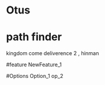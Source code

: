 # Otus

# path finder

kingdom come deliverence 2 , hinman

#feature
NewFeature_1

#Options
Option_1
op_2